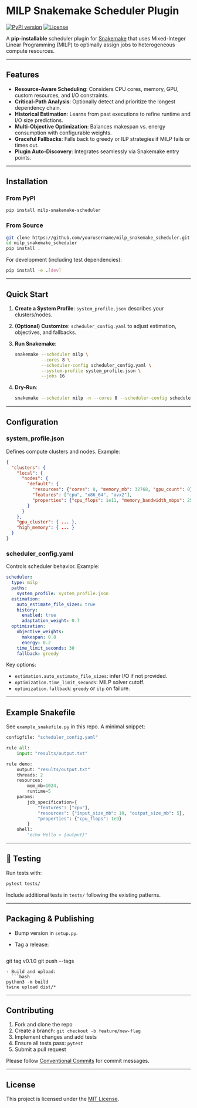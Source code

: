 # MILP Snakemake Scheduler Plugin

[![PyPI version](https://img.shields.io/pypi/v/milp-snakemake-scheduler)](https://pypi.org/project/milp-snakemake-scheduler/) [![License](https://img.shields.io/badge/license-MIT-blue.svg)](LICENSE)

A **pip-installable** scheduler plugin for [Snakemake](https://snakemake.readthedocs.io/) that uses Mixed-Integer Linear Programming (MILP) to optimally assign jobs to heterogeneous compute resources.

---

## Features

* **Resource-Aware Scheduling**: Considers CPU cores, memory, GPU, custom resources, and I/O constraints.
* **Critical-Path Analysis**: Optionally detect and prioritize the longest dependency chain.
* **Historical Estimation**: Learns from past executions to refine runtime and I/O size predictions.
* **Multi-Objective Optimization**: Balances makespan vs. energy consumption with configurable weights.
* **Graceful Fallbacks**: Falls back to greedy or ILP strategies if MILP fails or times out.
* **Plugin Auto-Discovery**: Integrates seamlessly via Snakemake entry points.

---

## Installation

### From PyPI

```bash
pip install milp-snakemake-scheduler
```

### From Source

```bash
git clone https://github.com/yourusername/milp_snakemake_scheduler.git
cd milp_snakemake_scheduler
pip install .
```

For development (including test dependencies):

```bash
pip install -e .[dev]
```

---

## Quick Start

1. **Create a System Profile**: `system_profile.json` describes your clusters/nodes.

2. **(Optional) Customize**: `scheduler_config.yaml` to adjust estimation, objectives, and fallbacks.

3. **Run Snakemake**:

   ```bash
   snakemake --scheduler milp \
             --cores 8 \
             --scheduler-config scheduler_config.yaml \
             --system-profile system_profile.json \
             --jobs 16
   ```

4. **Dry-Run**:

   ```bash
   snakemake --scheduler milp -n --cores 8 --scheduler-config scheduler_config.yaml --system-profile system_profile.json
   ```

---

## Configuration

### system\_profile.json

Defines compute clusters and nodes. Example:

```json
{
  "clusters": {
    "local": {
      "nodes": {
        "default": {
          "resources": {"cores": 8, "memory_mb": 32768, "gpu_count": 0},
          "features": ["cpu", "x86_64", "avx2"],
          "properties": {"cpu_flops": 1e11, "memory_bandwidth_mbps": 25600}
        }
      }
    },
    "gpu_cluster": { ... },
    "high_memory": { ... }
  }
}
```

### scheduler\_config.yaml

Controls scheduler behavior. Example:

```yaml
scheduler:
  type: milp
  paths:
    system_profile: system_profile.json
  estimation:
    auto_estimate_file_sizes: true
    history:
      enabled: true
      adaptation_weight: 0.7
  optimization:
    objective_weights:
      makespan: 0.8
      energy: 0.2
    time_limit_seconds: 30
    fallback: greedy
```

Key options:

* `estimation.auto_estimate_file_sizes`: infer I/O if not provided.
* `optimization.time_limit_seconds`: MILP solver cutoff.
* `optimization.fallback`: `greedy` or `ilp` on failure.

---

## Example Snakefile

See `example_snakefile.py` in this repo. A minimal snippet:

```python
configfile: "scheduler_config.yaml"

rule all:
    input: "results/output.txt"

rule demo:
    output: "results/output.txt"
    threads: 2
    resources:
        mem_mb=1024,
        runtime=5
    params:
        job_specification={
            "features": ["cpu"],
            "resources": {"input_size_mb": 10, "output_size_mb": 5},
            "properties": {"cpu_flops": 1e9}
        }
    shell:
        "echo Hello > {output}"
```

---

## 🧪 Testing

Run tests with:

```bash
pytest tests/
```

Include additional tests in `tests/` following the existing patterns.

---

## Packaging & Publishing

* Bump version in `setup.py`.
* Tag a release:

  ```bash
  ```

git tag v0.1.0
git push --tags

````
- Build and upload:
  ```bash
python3 -m build
twine upload dist/*
````

---

## Contributing

1. Fork and clone the repo
2. Create a branch: `git checkout -b feature/new-flag`
3. Implement changes and add tests
4. Ensure all tests pass: `pytest`
5. Submit a pull request

Please follow [Conventional Commits](https://www.conventionalcommits.org/) for commit messages.

---

## License

This project is licensed under the [MIT License](LICENSE).

